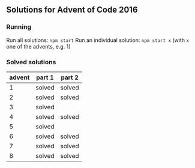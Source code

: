 ## Solutions for Advent of Code 2016
### Running
Run all solutions:
`npm start`
Run an individual solution:
`npm start x`
(with `x` one of the advents, e.g. 1)

### Solved solutions
|advent| part 1 | part 2|
|------|--------|-------|
1|solved|solved
2|solved|solved
3|solved
4|solved|solved
5|solved
6|solved|solved
7|solved|solved
8|solved|solved
